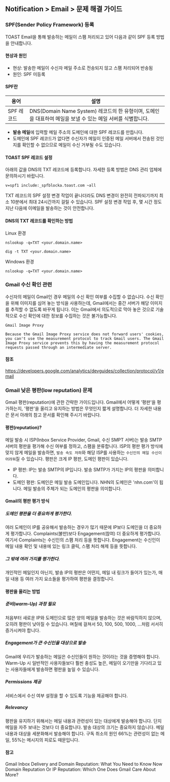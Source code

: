 ## Notification > Email > 문제 해결 가이드

### SPF(Sender Policy Framework) 등록
TOAST Email을 통해 발송하는 메일이 스팸 처리되고 있어 다음과 같이 SPF 등록 방법을 안내합니다.

#### 현상과 원인

* 현상: 발송한 메일이 수신자 메일 주소로 전송되지 않고 스팸 처리되어 반송됨
* 원인: SPF 미등록

#### SPF란
|용어|	설명|
|---|---|
|SPF 레코드|DNS(Domain Name System) 레코드의 한 유형이며, 도메인을 대표하여 메일을 보낼 수 있는 메일 서버를 식별합니다.|

* **발송 메일**에 입력할 메일 주소의 도메인에 대한 SPF 레코드를 만듭니다.
* 도메인에 SPF 레코드가 없다면 수신자가 메일이 인증된 메일 서버에서 전송된 것인지를 확인할 수 없으므로 메일이 수신 거부될 수도 있습니다.

#### TOAST SPF 레코드 설정
아래의 값을 DNS의 TXT 레코드에 등록합니다. 자세한 등록 방법은 DNS 관리 업체에 문의하시기 바랍니다.
```
v=spf1 include:_spfblocka.toast.com ~all
```
TXT 레코드의 SPF 설정 변경 작업이 끝나더라도 DNS 변경이 완전히 전파되기까지 최소 10분에서 최대 24시간까지 걸릴 수 있습니다. SPF 설정 변경 작업 후, 몇 시간 정도 지난 다음에 이메일을 발송하는 것이 안전합니다.
 
#### DNS의 TXT 레코드를 확인하는 방법
Linux 환경
```
nslookup -q=TXT <your.domain.name>
```
```
dig -t TXT <your.domain.name>
```
Windows 환경
```
nslookup -q=TXT <your.domain.name>
```

### Gmail 수신 확인 관련

수신자의 메일이 Gmail인 경우 메일의 수신 확인 여부를 수집할 수 없습니다. 수신 확인을 위해 이미지를 심어 놓는 방식을 사용하는데, Gmail에서는 중간 서버가 해당 이미지를 추적할 수 없도록 바꾸게 됩니다. 이는 Gmail에서 의도적으로 막아 놓은 것으로 기술적으로 수신 확인에 대한 정보를 수집하는 것은 불가능합니다.

```
Gmail Image Proxy

Because the Gmail Image Proxy service does not forward users' cookies, you can't use the measurement protocol to track Gmail users. The Gmail Image Proxy service prevents this by having the measurement protocol requests passed through an intermediate server.
```

#### 참조
https://developers.google.com/analytics/devguides/collection/protocol/v1/email

### Gmail 낮은 평판(low reputation) 문제

Gmail 평판(reputation)에 관한 간략한 가이드입니다.
Gmail에서 어떻게 '평판'을 평가하는지, '평판'을 올리고 유지하는 방법은 무엇인지 짧게 설명합니다.
더 자세한 내용은 문서 아래의 참고 문서를 확인해 주시기 바랍니다.

#### 평판(reputation)?
메일 발송 시 ISP(Inbox Service Provider, Gmail, 수신 SMPT 서버)는 발송 SMTP 서버의 평판을 평가해 수신 여부를 정하고, 스팸을 분류합니다. ISP의 평판 평가 방식에 맞지 않게 메일을 발송하면, `발송 속도 저하`와 해당 ISP를 사용하는 `수신인의 메일 수신이 어려워`질 수 있습니다.
평판은 크게 IP 평판, 도메인 평판이 있습니다.
* IP 평판:  IP는 발송 SMTP의 IP입니다. 발송 SMTP가 가지는 IP의 평판을 의미합니다.
* 도메인 평판: 도메인은 메일 발송 도메인입니다. NHN의 도메인은 'nhn.com'이 됩니다. 메일 발송의 주체가 되는 도메인의 평판을 의미합니다.

#### Gmail의 평판 평가 방식
##### 도메인 평판을 더 중요하게 평가한다.
여러 도메인이 IP를 공유해서 발송하는 경우가 많기 때문에 IP보다 도메인을 더 중요하게 평가합니다. Complaints(불만)보다 Engagement(참여) 더 중요하게 평가합니다. 여기서 Complaints는 수신인의 스팸 처리 등을 뜻합니다. Engagement는 수신인이 메일 내용 확인 및 내용에 있는 링크 클릭, 스팸 처리 해제 등을 뜻합니다.
##### 그 밖에 여러 가지를 평가한다.
개인적인 메일인지 아닌지, 발송 IP의 평판은 어떤지, 메일 내 링크가 들어가 있는가, 매일 내용 등 여러 가지 요소들을 평가하여 평판을 결정합니다.

#### 평판을 올리는 방법
##### 준비(warm-Up) 과정 필요
처음부터 새로운 IP와 도메인으로 많은 양의 메일을 발송하는 것은 바람직하지 않으며, 오히려 평판이 낮아질 수 있습니다. 며칠에 걸쳐서 50, 100, 500, 1000, ...처럼 서서히 증가시켜야 합니다.
##### Engagement가 큰 수신인을 대상으로 발송
Gmail에 우리가 발송하는 메일은 수신인들이 원하는 것이라는 것을 증명해야 합니다. Warm-Up 시 일반적인 사용자들보다 훨씬 충성도 높은, 메일이 오기만을 기다리고 있는 사용자들에게 발송하면 평판을 높일 수 있습니다.
##### Permissions 제공
서비스에서 수신 여부 설정을 할 수 있도록 기능을 제공해야 합니다.
##### Relevancy
평판을 유지하기 위해서는 메일 내용과 관련성이 있는 대상에게 발송해야 합니다. 단지 메일을 자주 보내는 것보다 더 중요합니다. 발송 대상의 크기는 중요하지 않습니다. 메일 내용과 대상을 세분화해서 발송해야 합니다. 구독 취소의 원인 66%는 관련성이 없는 메일, 55%는 메시지의 피로도 때문입니다.

#### 참고
Gmail Inbox Delivery and Domain Reputation: What You Need to Know Now [<Bronto>](https://bronto.com/)
Domain Reputation Or IP Reputation: Which One Does Gmail Care About More? [<Mailgun>](https://www.mailgun.com)
